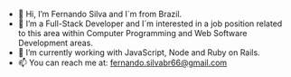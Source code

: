 - 👋 Hi, I’m Fernando Silva and I´m from Brazil.
- 👀 I’m a Full-Stack Developer and I´m interested in a job position related to this area within Computer Programming and Web Software Development areas.
- 🌱 I’m currently working with JavaScript, Node and Ruby on Rails.
- 📫 You can reach me at: fernando.silvabr66@gmail.com

<!---
fernando-silvabr66/fernando-silvabr66 is a ✨ special ✨ repository because its `README.md` (this file) appears on your GitHub profile.
You can click the Preview link to take a look at your changes.
--->
